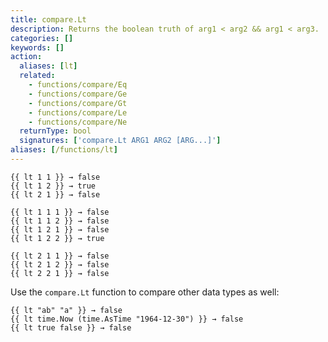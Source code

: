 ```yaml
---
title: compare.Lt
description: Returns the boolean truth of arg1 < arg2 && arg1 < arg3.
categories: []
keywords: []
action:
  aliases: [lt]
  related:
    - functions/compare/Eq
    - functions/compare/Ge
    - functions/compare/Gt
    - functions/compare/Le
    - functions/compare/Ne
  returnType: bool
  signatures: ['compare.Lt ARG1 ARG2 [ARG...]']
aliases: [/functions/lt]
---
```


```go-html-template
{{ lt 1 1 }} → false
{{ lt 1 2 }} → true
{{ lt 2 1 }} → false

{{ lt 1 1 1 }} → false
{{ lt 1 1 2 }} → false
{{ lt 1 2 1 }} → false
{{ lt 1 2 2 }} → true

{{ lt 2 1 1 }} → false
{{ lt 2 1 2 }} → false
{{ lt 2 2 1 }} → false
```

Use the `compare.Lt` function to compare other data types as well:

```go-html-template
{{ lt "ab" "a" }} → false
{{ lt time.Now (time.AsTime "1964-12-30") }} → false
{{ lt true false }} → false
```
